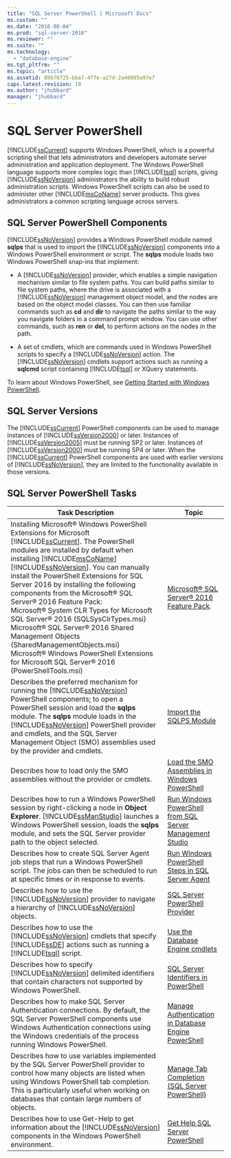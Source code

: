 ```yaml
---
title: "SQL Server PowerShell | Microsoft Docs"
ms.custom: ""
ms.date: "2016-08-04"
ms.prod: "sql-server-2016"
ms.reviewer: ""
ms.suite: ""
ms.technology: 
  - "database-engine"
ms.tgt_pltfrm: ""
ms.topic: "article"
ms.assetid: 89b70725-bbe7-4ffe-a27d-2a40005a97e7
caps.latest.revision: 10
ms.author: "jhubbard"
manager: "jhubbard"
---
```

# SQL Server PowerShell
  [!INCLUDE[ssCurrent](../../a9notintoc/includes/sscurrent-md.md)] supports Windows PowerShell, which is a powerful scripting shell that lets administrators and developers automate server administration and application deployment. The Windows PowerShell language supports more complex logic than [!INCLUDE[tsql](../../a9notintoc/includes/tsql-md.md)] scripts, giving [!INCLUDE[ssNoVersion](../../a9notintoc/includes/ssnoversion-md.md)] administrators the ability to build robust administration scripts. Windows PowerShell scripts can also be used to administer other [!INCLUDE[msCoName](../../a9notintoc/includes/msconame-md.md)] server products. This gives administrators a common scripting language across servers.  
  
## SQL Server PowerShell Components  
 [!INCLUDE[ssNoVersion](../../a9notintoc/includes/ssnoversion-md.md)] provides a Windows PowerShell module named **sqlps** that is used to import the [!INCLUDE[ssNoVersion](../../a9notintoc/includes/ssnoversion-md.md)] components into a Windows PowerShell environment or script. The **sqlps** module loads two Windows PowerShell snap-ins that implement:  
  
-   A [!INCLUDE[ssNoVersion](../../a9notintoc/includes/ssnoversion-md.md)] provider, which enables a simple navigation mechanism similar to file system paths. You can build paths similar to file system paths, where the drive is associated with a [!INCLUDE[ssNoVersion](../../a9notintoc/includes/ssnoversion-md.md)] management object model, and the nodes are based on the object model classes. You can then use familiar commands such as **cd** and **dir** to navigate the paths similar to the way you navigate folders in a command prompt window. You can use other commands, such as **ren** or **del**, to perform actions on the nodes in the path.  
  
-   A set of cmdlets, which are commands used in Windows PowerShell scripts to specify a [!INCLUDE[ssNoVersion](../../a9notintoc/includes/ssnoversion-md.md)] action. The [!INCLUDE[ssNoVersion](../../a9notintoc/includes/ssnoversion-md.md)] cmdlets support actions such as running a **sqlcmd** script containing [!INCLUDE[tsql](../../a9notintoc/includes/tsql-md.md)] or XQuery statements.  
  
 To learn about Windows PowerShell, see [Getting Started with Windows PowerShell](https://msdn.microsoft.com/powershell/scripting/getting-started/getting-started-with-windows-powershell).  
  
## SQL Server Versions  
 The [!INCLUDE[ssCurrent](../../a9notintoc/includes/sscurrent-md.md)] PowerShell components can be used to manage instances of [!INCLUDE[ssVersion2000](../../a9notintoc/includes/ssversion2000-md.md)] or later. Instances of [!INCLUDE[ssVersion2005](../../a9notintoc/includes/ssversion2005-md.md)] must be running SP2 or later. Instances of [!INCLUDE[ssVersion2000](../../a9notintoc/includes/ssversion2000-md.md)] must be running SP4 or later. When the [!INCLUDE[ssCurrent](../../a9notintoc/includes/sscurrent-md.md)] PowerShell components are used with earlier versions of [!INCLUDE[ssNoVersion](../../a9notintoc/includes/ssnoversion-md.md)], they are limited to the functionality available in those versions.  
     
## SQL Server PowerShell Tasks  
  
|Task Description|Topic|  
|----------------------|-----------| 
|Installing Microsoft® Windows PowerShell Extensions for Microsoft [!INCLUDE[ssCurrent](../../a9notintoc/includes/sscurrent-md.md)].  The PowerShell modules are installed by default when installing [!INCLUDE[msCoName](../../a9notintoc/includes/msconame-md.md)] [!INCLUDE[ssNoVersion](../../a9notintoc/includes/ssnoversion-md.md)].  You can manually install the PowerShell Extensions for SQL Server 2016 by installing the following components from the Microsoft® SQL Server® 2016 Feature Pack:<br/>     Microsoft® System CLR Types for Microsoft SQL Server® 2016 (SQLSysClrTypes.msi)<br/>Microsoft® SQL Server® 2016 Shared Management Objects (SharedManagementObjects.msi)<br/> Microsoft® Windows PowerShell Extensions for Microsoft SQL Server® 2016 (PowerShellTools.msi)|[Microsoft® SQL Server® 2016 Feature Pack](https://www.microsoft.com/en-us/download/details.aspx?id=52676).   | 
|Describes the preferred mechanism for running the [!INCLUDE[ssNoVersion](../../a9notintoc/includes/ssnoversion-md.md)] PowerShell components; to open a PowerShell session and load the **sqlps** module. The **sqlps** module loads in the [!INCLUDE[ssNoVersion](../../a9notintoc/includes/ssnoversion-md.md)] PowerShell provider and cmdlets, and the SQL Server Management Object (SMO) assemblies used by the provider and cmdlets.|[Import the SQLPS Module](../../relational-databases/scripting/import-the-sqlps-module.md)|  
|Describes how to load only the SMO assemblies without the provider or cmdlets.|[Load the SMO Assemblies in Windows PowerShell](../../relational-databases/scripting/load-the-smo-assemblies-in-windows-powershell.md)|  
|Describes how to run a Windows PowerShell session by right-clicking a node in **Object Explorer**. [!INCLUDE[ssManStudio](../../a9notintoc/includes/ssmanstudio-md.md)] launches a Windows PowerShell session, loads the **sqlps** module, and sets the SQL Server provider path to the object selected.|[Run Windows PowerShell from SQL Server Management Studio](../../relational-databases/scripting/run-windows-powershell-from-sql-server-management-studio.md)|  
|Describes how to create SQL Server Agent job steps that run a Windows PowerShell script. The jobs can then be scheduled to run at specific times or in response to events.|[Run Windows PowerShell Steps in SQL Server Agent](../../relational-databases/scripting/run-windows-powershell-steps-in-sql-server-agent.md)|  
|Describes how to use the [!INCLUDE[ssNoVersion](../../a9notintoc/includes/ssnoversion-md.md)] provider to navigate a hierarchy of [!INCLUDE[ssNoVersion](../../a9notintoc/includes/ssnoversion-md.md)] objects.|[SQL Server PowerShell Provider](../../relational-databases/scripting/sql-server-powershell-provider.md)|  
|Describes how to use the [!INCLUDE[ssNoVersion](../../a9notintoc/includes/ssnoversion-md.md)] cmdlets that specify [!INCLUDE[ssDE](../../a9notintoc/includes/ssde-md.md)] actions such as running a [!INCLUDE[tsql](../../a9notintoc/includes/tsql-md.md)] script.|[Use the Database Engine cmdlets](../../relational-databases/scripting/use-the-database-engine-cmdlets.md)|  
|Describes how to specify [!INCLUDE[ssNoVersion](../../a9notintoc/includes/ssnoversion-md.md)] delimited identifiers that contain characters not supported by Windows PowerShell.|[SQL Server Identifiers in PowerShell](../../relational-databases/scripting/sql-server-identifiers-in-powershell.md)|  
|Describes how to make SQL Server Authentication connections. By default, the SQL Server PowerShell components use Windows Authentication connections using the Windows credentials of the process running Windows PowerShell.|[Manage Authentication in Database Engine PowerShell](../../relational-databases/scripting/manage-authentication-in-database-engine-powershell.md)|  
|Describes how to use variables implemented by the SQL Server PowerShell provider to control how many objects are listed when using Windows PowerShell tab completion. This is particularly useful when working on databases that contain large numbers of objects.|[Manage Tab Completion &#40;SQL Server PowerShell&#41;](../../relational-databases/scripting/manage-tab-completion-sql-server-powershell.md)|  
|Describes how to use Get-Help to get information about the [!INCLUDE[ssNoVersion](../../a9notintoc/includes/ssnoversion-md.md)] components in the Windows PowerShell environment.|[Get Help SQL Server PowerShell](../../relational-databases/scripting/get-help-sql-server-powershell.md)|  
  
  